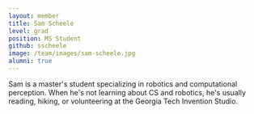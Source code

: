 ```yaml
---
layout: member
title: Sam Scheele
level: grad
position: MS Student
github: sscheele
image: /team/images/sam-scheele.jpg
alumni: true
---
```


Sam is a master's student specializing in robotics and computational perception. When he's not learning about CS and robotics, he's usually reading, hiking, or volunteering at the Georgia Tech Invention Studio.
